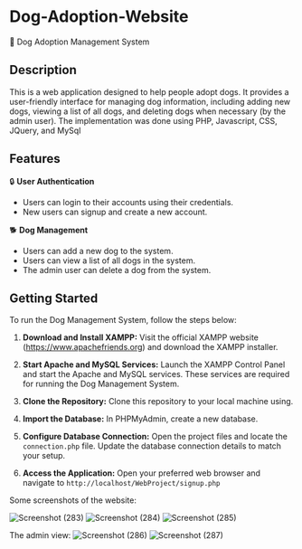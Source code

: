 # Dog-Adoption-Website

🐶 Dog Adoption Management System

## Description

This is a web application designed to help people adopt dogs. It provides a user-friendly interface for managing dog information, including adding new dogs, viewing a list of all dogs, and deleting dogs when necessary (by the admin user). The implementation was done using PHP, Javascript, CSS, JQuery, and MySql

## Features

🔒 **User Authentication**

- Users can login to their accounts using their credentials.
- New users can signup and create a new account.

🐕 **Dog Management**

- Users can add a new dog to the system.
- Users can view a list of all dogs in the system.
- The admin user can delete a dog from the system.

## Getting Started

To run the Dog Management System, follow the steps below:

1. **Download and Install XAMPP:** Visit the official XAMPP website (https://www.apachefriends.org) and download the XAMPP installer.

2. **Start Apache and MySQL Services:** Launch the XAMPP Control Panel and start the Apache and MySQL services. These services are required for running the Dog Management System.

3. **Clone the Repository:** Clone this repository to your local machine using.

4. **Import the Database:** In PHPMyAdmin, create a new database.

5. **Configure Database Connection:** Open the project files and locate the `connection.php` file. Update the database connection details to match your setup.

6. **Access the Application:** Open your preferred web browser and navigate to `http://localhost/WebProject/signup.php`



Some screenshots of the website:

![Screenshot (283)](https://github.com/blondelina/Dog-Adoption-Website/assets/76914882/08b43565-2e14-4808-8788-aa5ad2b7ac96)
![Screenshot (284)](https://github.com/blondelina/Dog-Adoption-Website/assets/76914882/88dc5a07-36d5-4575-8f50-70634638296b)
![Screenshot (285)](https://github.com/blondelina/Dog-Adoption-Website/assets/76914882/8874724f-a435-4d78-a71b-78f3715e1c5d)

The admin view:
![Screenshot (286)](https://github.com/blondelina/Dog-Adoption-Website/assets/76914882/0e4a72c5-0f80-4561-b5b4-6082a135c522)
![Screenshot (287)](https://github.com/blondelina/Dog-Adoption-Website/assets/76914882/94e549a0-745a-47a2-8c40-5d8c69d1f301)
